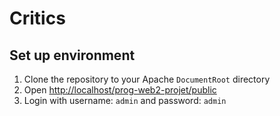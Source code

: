 # Critics

## Set up environment

1. Clone the repository to your Apache `DocumentRoot` directory
2. Open <http://localhost/prog-web2-projet/public>
3. Login with username: `admin` and password: `admin`
